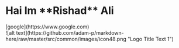 <h1>Hai Im **Rishad** Ali</h1>
[google](https://www.google.com)<br>
![alt text](https://github.com/adam-p/markdown-here/raw/master/src/common/images/icon48.png "Logo Title Text 1")
